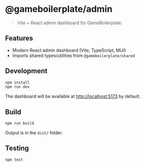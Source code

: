 # @gameboilerplate/admin

> Vite + React admin dashboard for GameBoilerplate.

## Features
- Modern React admin dashboard (Vite, TypeScript, MUI)
- Imports shared types/utilities from `@gameboilerplate/shared`

## Development
```sh
npm install
npm run dev
```
The dashboard will be available at [http://localhost:5173](http://localhost:5173) by default.

## Build
```sh
npm run build
```
Output is in the `dist/` folder.

## Testing
```sh
npm test
```
